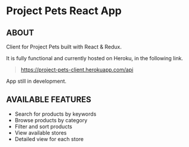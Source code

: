 # Project Pets React App

## ABOUT

Client for Project Pets built with React & Redux.

It is fully functional and currently hosted on Heroku, in the following link.

> https://project-pets-client.herokuapp.com/api

App still in development.

## AVAILABLE FEATURES

* Search for products by keywords
* Browse products by category
* Filter and sort products
* View available stores
* Detailed view for each store

